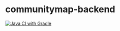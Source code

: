 # communitymap-backend
[![Java CI with Gradle](https://github.com/cnu-communitymap/communitymap-backend/actions/workflows/gradle.yml/badge.svg?branch=main)](https://github.com/cnu-communitymap/communitymap-backend/actions/workflows/gradle.yml)
